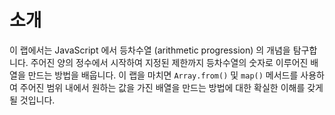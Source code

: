 # 소개

이 랩에서는 JavaScript 에서 등차수열 (arithmetic progression) 의 개념을 탐구합니다. 주어진 양의 정수에서 시작하여 지정된 제한까지 등차수열의 숫자로 이루어진 배열을 만드는 방법을 배웁니다. 이 랩을 마치면 `Array.from()` 및 `map()` 메서드를 사용하여 주어진 범위 내에서 원하는 값을 가진 배열을 만드는 방법에 대한 확실한 이해를 갖게 될 것입니다.
